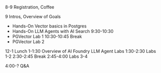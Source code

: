 

8-9 Registration, Coffee

9 Intros, Overview of Goals
- Hands-On Vector basics in Postgres
- Hands-On LLM Agents with AI Search
9:30-10:30 
- PGVector Lab 1
10:30-10:45 Break
- PGVector Lab 2

12-1 Lunch
1-1:30 Overview of AI Foundry LLM Agent Labs
1:30-2:30 Labs 1-2
2:30-2:45 Break
2:45-4:00 Labs 3-4

4:00-? Q&A